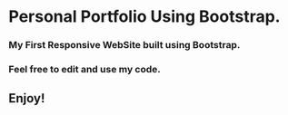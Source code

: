 # Personal Portfolio Using Bootstrap.
### My First Responsive WebSite built using Bootstrap.
### Feel free to edit and use my code.

## Enjoy!
